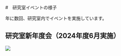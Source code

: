 #　研究室イベントの様子

年に数回、研究室内でイベントを実施しています。

## 研究室新年度会（2024年度6月実施）
![](../../images/dinner_party_2024.jpeg)
